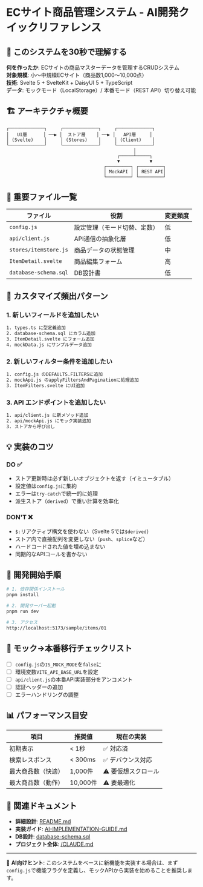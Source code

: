 # ECサイト商品管理システム - AI開発クイックリファレンス

## 🎯 このシステムを30秒で理解する

**何を作ったか**: ECサイトの商品マスターデータを管理するCRUDシステム  
**対象規模**: 小〜中規模ECサイト（商品数1,000〜10,000点）  
**技術**: Svelte 5 + SvelteKit + DaisyUI 5 + TypeScript  
**データ**: モックモード（LocalStorage）/ 本番モード（REST API）切り替え可能

## 🏗️ アーキテクチャ概要

```
┌─────────────┐     ┌─────────────┐     ┌─────────────┐
│   UI層      │ ──▶ │  ストア層    │ ──▶ │   API層     │
│ (Svelte)    │     │ (Stores)    │     │ (Client)    │
└─────────────┘     └─────────────┘     └─────────────┘
                                               │
                                         ┌─────┴─────┐
                                         ▼           ▼
                                    ┌─────────┐ ┌─────────┐
                                    │ MockAPI │ │ REST API│
                                    └─────────┘ └─────────┘
```

## 📁 重要ファイル一覧

| ファイル | 役割 | 変更頻度 |
|---------|------|----------|
| `config.js` | 設定管理（モード切替、定数） | 低 |
| `api/client.js` | API通信の抽象化層 | 低 |
| `stores/itemStore.js` | 商品データの状態管理 | 中 |
| `ItemDetail.svelte` | 商品編集フォーム | 高 |
| `database-schema.sql` | DB設計書 | 低 |

## 🔧 カスタマイズ頻出パターン

### 1. 新しいフィールドを追加したい
```bash
1. types.ts に型定義追加
2. database-schema.sql にカラム追加
3. ItemDetail.svelte にフォーム追加
4. mockData.js にサンプルデータ追加
```

### 2. 新しいフィルター条件を追加したい
```bash
1. config.js のDEFAULTS.FILTERSに追加
2. mockApi.js のapplyFiltersAndPaginationに処理追加
3. ItemFilters.svelte にUI追加
```

### 3. API エンドポイントを追加したい
```bash
1. api/client.js に新メソッド追加
2. api/mockApi.js にモック実装追加
3. ストアから呼び出し
```

## 💡 実装のコツ

### DO ✅
- ストア更新時は必ず新しいオブジェクトを返す（イミュータブル）
- 設定値は`config.js`に集約
- エラーは`try-catch`で統一的に処理
- 派生ストア（`derived`）で重い計算を効率化

### DON'T ❌
- `$:`リアクティブ構文を使わない（Svelte 5では`$derived`）
- ストア内で直接配列を変更しない（`push`、`splice`など）
- ハードコードされた値を埋め込まない
- 同期的なAPIコールを書かない

## 🚀 開発開始手順

```bash
# 1. 依存関係インストール
pnpm install

# 2. 開発サーバー起動
pnpm run dev

# 3. アクセス
http://localhost:5173/sample/items/01
```

## 🔄 モック→本番移行チェックリスト

- [ ] `config.js`の`IS_MOCK_MODE`を`false`に
- [ ] 環境変数`VITE_API_BASE_URL`を設定
- [ ] `api/client.js`の本番API実装部分をアンコメント
- [ ] 認証ヘッダーの追加
- [ ] エラーハンドリングの調整

## 📊 パフォーマンス目安

| 項目 | 推奨値 | 現在の実装 |
|-----|--------|-----------|
| 初期表示 | < 1秒 | ✅ 対応済 |
| 検索レスポンス | < 300ms | ✅ デバウンス対応 |
| 最大商品数（快適） | 1,000件 | ⚠️ 要仮想スクロール |
| 最大商品数（動作） | 10,000件 | ⚠️ 要最適化 |

## 🔗 関連ドキュメント

- **詳細設計**: [README.md](./README.md)
- **実装ガイド**: [AI-IMPLEMENTATION-GUIDE.md](./AI-IMPLEMENTATION-GUIDE.md)  
- **DB設計**: [database-schema.sql](./database-schema.sql)
- **プロジェクト全体**: [/CLAUDE.md](/CLAUDE.md)

---

💬 **AI向けヒント**: このシステムをベースに新機能を実装する場合は、まず`config.js`で機能フラグを定義し、モックAPIから実装を始めることを推奨します。